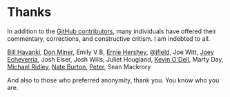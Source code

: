 <!-- title: Thanks -->
<!-- categories: pages -->
<!-- tags: contributors -->
<!-- published: 2015-08-09T19:30:00-05:00 -->
<!-- updated: 2015-11-02T15:36:00-05:00 -->
<!-- summary: A quick thank-you to those who have contributed to this silly little blog. -->

# Thanks

In addition to the [GitHub contributors](https://github.com/technmsg/blog/graphs/contributors), many individuals have offered their commentary, corrections, and constructive critism. I am indebted to all.

[Bill Havanki](http://havanki.us),
[Don Miner](https://www.linkedin.com/in/donaldminer),
Emily V B,
[Ernie Hershey](https://twitter.com/ehershey),
@[jfield](https://twitter.com/jfield),
Joe Witt,
[Joey Echeverria](https://twitter.com/fwiffo),
Josh Elser,
Josh Wills,
Juliet Hougland,
[Kevin O'Dell](https://twitter.com/kevinrodell),
Marty Day,
[Michael Ridley](http://www.michaelridley.info),
[Nate Burton](https://twitter.com/mathrock),
[Peter](https://twitter.com/xoder),
Sean Mackrory

And also to those who preferred anonymity, thank you. You know who you are.
